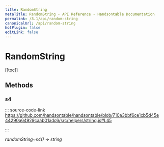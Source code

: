 ```yaml
---
title: RandomString
metaTitle: RandomString - API Reference - Handsontable Documentation
permalink: /8.1/api/random-string
canonicalUrl: /api/random-string
hotPlugin: false
editLink: false
---
```


# RandomString

[[toc]]
## Methods

### s4
  
::: source-code-link https://github.com/handsontable/handsontable/blob/710a3bbf6ce1cb5d45e44290a64929caab01adc6/src/helpers/string.js#L45

:::

_randomString~s4() ⇒ string_


